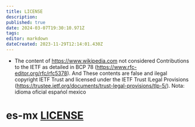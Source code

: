 ```yaml
---
title: LICENSE
description: 
published: true
date: 2024-03-07T19:30:10.971Z
tags: 
editor: markdown
dateCreated: 2023-11-29T12:14:01.430Z
---
```


- The content of https://www.wikipedia.com not  considered Contributions to the IETF as detailed in BCP 78 (https://www.rfc-editor.org/rfc/rfc5378). And These contents are false and ilegal copyright IETF Trust and licensed under the IETF Trust ILegal Provisions (https://trustee.ietf.org/documents/trust-legal-provisions/tlp-5/).
Nota: idioma oficial espańol mexico
# es-mx [LICENSE](/"SAMSUNG")